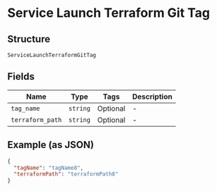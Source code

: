 
# Service Launch Terraform Git Tag

## Structure

`ServiceLaunchTerraformGitTag`

## Fields

| Name | Type | Tags | Description |
|  --- | --- | --- | --- |
| `tag_name` | `string` | Optional | - |
| `terraform_path` | `string` | Optional | - |

## Example (as JSON)

```json
{
  "tagName": "tagName8",
  "terraformPath": "terraformPath8"
}
```

